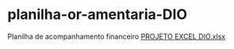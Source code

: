 # planilha-or-amentaria-DIO
Planilha de acompanhamento financeiro
[PROJETO EXCEL DIO.xlsx](https://github.com/user-attachments/files/18551840/PROJETO.EXCEL.DIO.xlsx)
